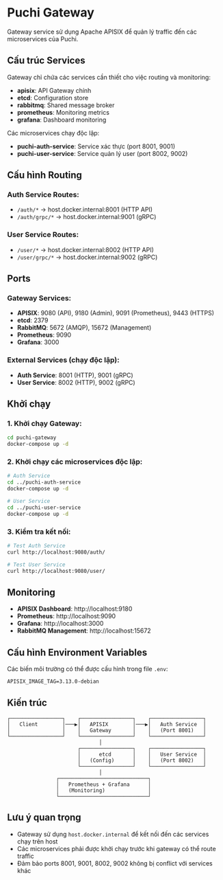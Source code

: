 # Puchi Gateway

Gateway service sử dụng Apache APISIX để quản lý traffic đến các microservices của Puchi.

## Cấu trúc Services

Gateway chỉ chứa các services cần thiết cho việc routing và monitoring:

- **apisix**: API Gateway chính
- **etcd**: Configuration store
- **rabbitmq**: Shared message broker
- **prometheus**: Monitoring metrics
- **grafana**: Dashboard monitoring

Các microservices chạy độc lập:

- **puchi-auth-service**: Service xác thực (port 8001, 9001)
- **puchi-user-service**: Service quản lý user (port 8002, 9002)

## Cấu hình Routing

### Auth Service Routes:

- `/auth/*` → host.docker.internal:8001 (HTTP API)
- `/auth/grpc/*` → host.docker.internal:9001 (gRPC)

### User Service Routes:

- `/user/*` → host.docker.internal:8002 (HTTP API)
- `/user/grpc/*` → host.docker.internal:9002 (gRPC)

## Ports

### Gateway Services:

- **APISIX**: 9080 (API), 9180 (Admin), 9091 (Prometheus), 9443 (HTTPS)
- **etcd**: 2379
- **RabbitMQ**: 5672 (AMQP), 15672 (Management)
- **Prometheus**: 9090
- **Grafana**: 3000

### External Services (chạy độc lập):

- **Auth Service**: 8001 (HTTP), 9001 (gRPC)
- **User Service**: 8002 (HTTP), 9002 (gRPC)

## Khởi chạy

### 1. Khởi chạy Gateway:

```bash
cd puchi-gateway
docker-compose up -d
```

### 2. Khởi chạy các microservices độc lập:

```bash
# Auth Service
cd ../puchi-auth-service
docker-compose up -d

# User Service
cd ../puchi-user-service
docker-compose up -d
```

### 3. Kiểm tra kết nối:

```bash
# Test Auth Service
curl http://localhost:9080/auth/

# Test User Service
curl http://localhost:9080/user/
```

## Monitoring

- **APISIX Dashboard**: http://localhost:9180
- **Prometheus**: http://localhost:9090
- **Grafana**: http://localhost:3000
- **RabbitMQ Management**: http://localhost:15672

## Cấu hình Environment Variables

Các biến môi trường có thể được cấu hình trong file `.env`:

```env
APISIX_IMAGE_TAG=3.13.0-debian
```

## Kiến trúc

```
┌─────────────────┐    ┌─────────────────┐    ┌─────────────────┐
│   Client        │───▶│   APISIX        │───▶│   Auth Service  │
│                 │    │   Gateway       │    │   (Port 8001)   │
└─────────────────┘    └─────────────────┘    └─────────────────┘
                              │
                       ┌─────────────────┐    ┌─────────────────┐
                       │      etcd       │    │   User Service  │
                       │   (Config)      │    │   (Port 8002)   │
                       └─────────────────┘    └─────────────────┘
                              │
                ┌─────────────────────────────┐
                │   Prometheus + Grafana      │
                │   (Monitoring)              │
                └─────────────────────────────┘
```

## Lưu ý quan trọng

- Gateway sử dụng `host.docker.internal` để kết nối đến các services chạy trên host
- Các microservices phải được khởi chạy trước khi gateway có thể route traffic
- Đảm bảo ports 8001, 9001, 8002, 9002 không bị conflict với services khác
